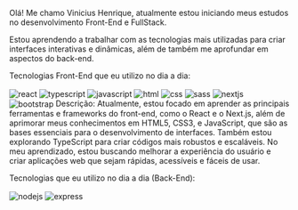 Olá! Me chamo Vinicius Henrique, atualmente estou iniciando meus estudos no desenvolvimento Front-End e FullStack.

Estou aprendendo a trabalhar com as tecnologias mais utilizadas para criar interfaces interativas e dinâmicas, além de também me aprofundar em aspectos do back-end.

Tecnologias Front-End que eu utilizo no dia a dia:

<img align="center" alt="react" src="https://img.shields.io/badge/React-61DAFB?style=for-the-badge&logo=react&logoColor=black" /> <img align="center" alt="typescript" src="https://img.shields.io/badge/TypeScript-3178C6?style=for-the-badge&logo=typescript&logoColor=white" /> <img align="center" alt="javascript" src="https://img.shields.io/badge/JavaScript-F7DF1E?style=for-the-badge&logo=javascript&logoColor=black" /> <img align="center" alt="html" src="https://img.shields.io/badge/HTML5-E34F26?style=for-the-badge&logo=html5&logoColor=white" /> <img align="center" alt="css" src="https://img.shields.io/badge/CSS3-1572B6?style=for-the-badge&logo=css3&logoColor=white" /> <img align="center" alt="sass" src="https://img.shields.io/badge/SASS-CC6699?style=for-the-badge&logo=sass&logoColor=white" /> <img align="center" alt="nextjs" src="https://img.shields.io/badge/Next.js-000000?style=for-the-badge&logo=next.js&logoColor=white" /> <img align="center" alt="bootstrap" src="https://img.shields.io/badge/Bootstrap-7952B3?style=for-the-badge&logo=bootstrap&logoColor=white" />
Descrição:
Atualmente, estou focado em aprender as principais ferramentas e frameworks do front-end, como o React e o Next.js, além de aprimorar meus conhecimentos em HTML5, CSS3, e JavaScript, que são as bases essenciais para o desenvolvimento de interfaces. Também estou explorando TypeScript para criar códigos mais robustos e escaláveis. No meu aprendizado, estou buscando melhorar a experiência do usuário e criar aplicações web que sejam rápidas, acessíveis e fáceis de usar.

Tecnologias que eu utilizo no dia a dia (Back-End):

<img align="center" alt="nodejs" src="https://img.shields.io/badge/Node.js-339933?style=for-the-badge&logo=node.js&logoColor=white" /> <img align="center" alt="express" src="https://img.shields.io/badge/Express-000000?style=for-the-badge&logo=express&logoColor=white" />

